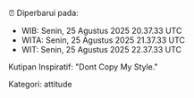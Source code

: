 ⏰ Diperbarui pada:
- WIB: Senin, 25 Agustus 2025 20.37.33 UTC
- WITA: Senin, 25 Agustus 2025 21.37.33 UTC
- WIT: Senin, 25 Agustus 2025 22.37.33 UTC

Kutipan Inspiratif:
"Dont Copy My Style."


Kategori: attitude

